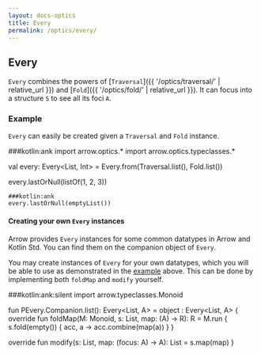 ```yaml
---
layout: docs-optics
title: Every
permalink: /optics/every/
---
```


## Every

`Every` combines the powers of [`Traversal`]({{ '/optics/traversal/' | relative_url }}) and [`Fold`]({{ '/optics/fold/' | relative_url }}).
It can focus into a structure `S` to see all its foci `A`.

### Example

`Every` can easily be created given a `Traversal` and `Fold` instance.

###kotlin:ank
import arrow.optics.*
import arrow.optics.typeclasses.*

val every: Every<List<Int>, Int> = Every.from(Traversal.list<Int>(), Fold.list<Int>())

every.lastOrNull(listOf(1, 2, 3))
```
###kotlin:ank
every.lastOrNull(emptyList())
```

#### Creating your own `Every` instances

Arrow provides `Every` instances for some common datatypes in Arrow and Kotlin Std. You can find them on the companion object of `Every`.

You may create instances of `Every` for your own datatypes, which you will be able to use as demonstrated in the [example](#example) above.
This can be done by implementing both `foldMap` and `modify` yourself.

###kotlin:ank:silent
import arrow.typeclasses.Monoid

fun <A> PEvery.Companion.list(): Every<List<A>, A> = object : Every<List<A>, A> {
  override fun <R> foldMap(M: Monoid<R>, s: List<A>, map: (A) -> R): R =
    M.run { s.fold(empty()) { acc, a -> acc.combine(map(a)) } }

  override fun modify(s: List<A>, map: (focus: A) -> A): List<A> =
    s.map(map)
}
```

